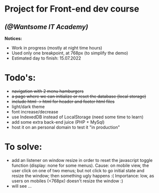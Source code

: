 # Project for Front-end dev course 
## _(@Wantsome IT Academy)_


**Notices:**
 - Work in progress (mostly at night time hours)
 - Used only one breakpoint, at 768px (to simplify the demo)
 - Estimated day to finish: 15.07.2022

# Todo's:
- ~~navigation with 2 menu hamburgers~~
- ~~a page where we can initialize or reset the database (local storage)~~
- ~~include html -> html for header and footer html files~~
- light/dark theme
- font increase/decrease
- use IndexedDB instead of LocalStorage (need some time to learn)
- add some extra back-end juice (PHP + MySql)
- host it on an personal domain to test it "in production"

# To solve:
- add an listener on window resize in order to reset the javascript toggle function (display: none for some menus). Cause: on mobile view, the user click on one of two menus; but not click to go initial state and resize the window; then something ugly happens :(
Importance: low, as users on mobiles (<768px) doesn't resize the window :)
- will see ...
